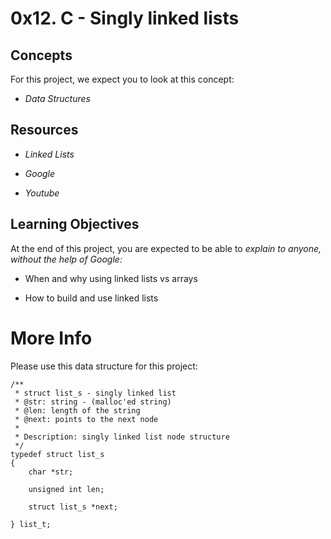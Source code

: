 # 0x12. C - Singly linked lists
## Concepts
For this project, we expect you to look at this concept:
- *Data Structures*
## Resources
- *Linked Lists*

- *Google*

- *Youtube*
## Learning Objectives
At the end of this project, you are expected to be able to *explain to anyone, without the help of Google:*

- When and why using linked lists vs arrays

- How to build and use linked lists
# More Info
Please use this data structure for this project:
~~~~
/**
 * struct list_s - singly linked list
 * @str: string - (malloc'ed string)
 * @len: length of the string
 * @next: points to the next node
 *
 * Description: singly linked list node structure
 */
typedef struct list_s
{
    char *str;

    unsigned int len;

    struct list_s *next;

} list_t;
~~~~

